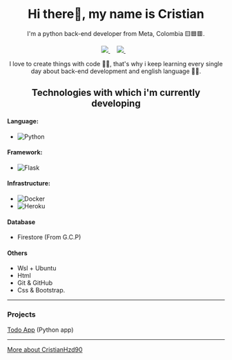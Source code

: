 <h1 align=center>Hi there👋, my name is Cristian</h1>

<p align=center>I'm a python back-end developer from Meta, Colombia 🟨🟦🟥.</p>

<div align='center'>
  <a href="https://www.linkedin.com/in/cristianhdz90/">
    <img src="https://img.shields.io/badge/linkedin-%230077B5.svg?&style=for-the-badge&logo=linkedin&logoColor=white" />
  </a>&nbsp;&nbsp;&nbsp;
  <a href="https://www.instagram.com/cristianhdz90/">
    <img src="https://img.shields.io/badge/instagram-%23E4405F.svg?&style=for-the-badge&logo=instagram&logoColor=white" />        
  </a>&nbsp;&nbsp;&nbsp;
</div>

<p align=center>I love to create things with code 👨‍💻, that's why i keep learning every single day about back-end development and english language 🐱‍🏍.</p>

<h2 align=center>Technologies with which i'm currently developing</h2>


#### Language:
* ![Python](https://img.shields.io/badge/Python-3776AB?style=for-the-badge&logo=python&logoColor=white)
#### Framework:
* ![Flask](https://img.shields.io/badge/Flask-000000?style=for-the-badge&logo=flask&logoColor=white)
#### Infrastructure:
* ![Docker](https://img.shields.io/badge/Docker-2CA5E0?style=for-the-badge&logo=docker&logoColor=white)
* ![Heroku](https://img.shields.io/badge/Heroku-430098?style=for-the-badge&logo=heroku&logoColor=white)

#### Database
* Firestore (From G.C.P)
#### Others
* Wsl + Ubuntu
* Html
* Git & GitHub
* Css & Bootstrap.

---
### Projects
[Todo App](https://github.com/CristianHdz90/todo_app) (Python app)

---
[More about CristianHzd90](https://linktr.ee/CristianHdz90)








<!--
**CristianHdz90/cristianhdz90** is a ✨ _special_ ✨ repository because its `README.md` (this file) appears on your GitHub profile.

Here are some ideas to get you started:

- 🔭 I’m currently working on ...
- 🌱 I’m currently learning ...
- 👯 I’m looking to collaborate on ...
- 🤔 I’m looking for help with ...
- 💬 Ask me about ...
- 📫 How to reach me: ...
- 😄 Pronouns: ...
- ⚡ Fun fact: ...
-->
